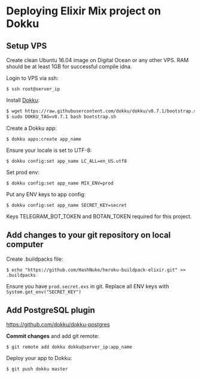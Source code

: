 # Deploying Elixir Mix project on Dokku
## Setup VPS

Create clean Ubuntu 16.04 image on Digital Ocean or any other VPS. RAM should be at least 1GB for successful compile idna.

Login to VPS via ssh:
```
$ ssh root@server_ip
```

Install [Dokku](https://github.com/dokku/dokku):
```sh
$ wget https://raw.githubusercontent.com/dokku/dokku/v0.7.1/bootstrap.sh
$ sudo DOKKU_TAG=v0.7.1 bash bootstrap.sh
```

Create a Dokku app:
```
$ dokku apps:create app_name
```

Ensure your locale is set to UTF-8:
```
$ dokku config:set app_name LC_ALL=en_US.utf8
```

Set prod env:
```
$ dokku config:set app_name MIX_ENV=prod
```

Put any ENV keys to app config:
```
$ dokku config:set app_name SECRET_KEY=secret
```

Keys TELEGRAM_BOT_TOKEN and BOTAN_TOKEN required for this project.

## Add changes to your git repository on local computer

Create .buildpacks file:
```
$ echo "https://github.com/HashNuke/heroku-buildpack-elixir.git" >> .buildpacks
```

Ensure you have `prod.secret.exs` in git. Replace all ENV keys with `System.get_env("SECRET_KEY")`

## Add PostgreSQL plugin

https://github.com/dokku/dokku-postgres

**Commit changes** and add git remote:
```
$ git remote add dokku dokku@server_ip:app_name
```

Deploy your app to Dokku:
```
$ git push dokku master
```
